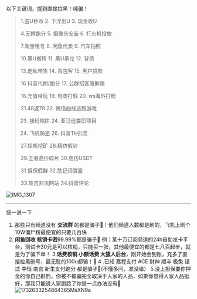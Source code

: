 以下关键词，提到直接拉黑！纯骗！
>1.盗U秒币 2. 下浮出U 3. 现金收U
> 
> 4.无押跑分 5. 摄像头安装 6. 打火机投放
> 
> 7.淘宝租号 8. 闲鱼代卖 9. 汽车拍照
> 
> 10.黑U搬砖 11. 黑U承兑 12. 背债
> 
> 13.走私带货 14. 背包客 15. 黑户贷款
> 
> 16 抖音代刷/跑分 17. 公群招客服助理
> 
> 18.充值带玩 19. 电商打假 20. ws海外打粉
> 
> 21.48返78 22. 微信曲线逃跑游戏
> 
> 23. 接码陷阱 24. 亚马逊兼职项目
> 
> 25. 飞机防盗 26. 抖音Tk引流 
> 
> 27.挂机挖矿 28.精仿假钞
> 
> 29.王者高价碎片 30.高仿USDT
> 
> 31.担保假群  32.助记词泄露
> 
> 33.攻击非法网站  34.抖音评论

![IMG_1307](https://github.com/user-attachments/assets/989cf624-1458-40eb-8ce5-0a05a8f76ee4)


-------

统一说一下
1. 那些只有频道没有 **交流群** 的都是骗子🤡！他们频道人数都是刷的，飞机上刷个10W僵尸粉最便宜的只要几百块
2. **闲鱼回收** **核销卡密**99.99%都是骗子🤡
例：某十万订阅频道的24h自助发卡平台，测试卡30元是可以核销，只能买一张，其他最便宜的都是七八百起步，就是为了骗下单！
3.**话费核销 小额话费 大猿人后台**，刚开始会到账，充多了直接拉黑删号，最无耻的100u都骗！🤡
4 .已知 嘉程支付 ACE 财神 顺丰 极兔 错过 中恒 南宫 新生支付跑分 都是骗子🤡(不懂多问，准没错）
5.没上担保要你押金的你自己斟酌，你被不被骗完全取决于人家的人品，如果你觉得人家人品挺好，那我只能说人家跑路了你是一点办法没有🤡
![1732633254864365MsXN9a](https://github.com/user-attachments/assets/04d70111-e3d4-474c-85e0-6fd8b64648e8)